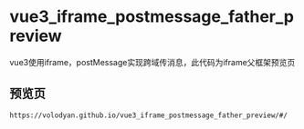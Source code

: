 # vue3_iframe_postmessage_father_preview
vue3使用iframe，postMessage实现跨域传消息，此代码为iframe父框架预览页

## 预览页


```
https://volodyan.github.io/vue3_iframe_postmessage_father_preview/#/

```
